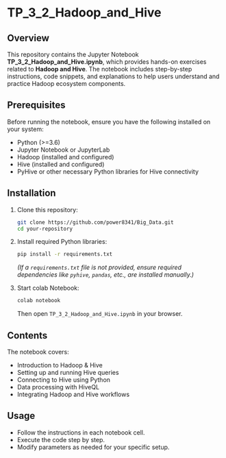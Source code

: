 # TP_3_2_Hadoop_and_Hive

## Overview
This repository contains the Jupyter Notebook **TP_3_2_Hadoop_and_Hive.ipynb**, which provides hands-on exercises related to **Hadoop and Hive**. The notebook includes step-by-step instructions, code snippets, and explanations to help users understand and practice Hadoop ecosystem components.

## Prerequisites
Before running the notebook, ensure you have the following installed on your system:
- Python (>=3.6)
- Jupyter Notebook or JupyterLab
- Hadoop (installed and configured)
- Hive (installed and configured)
- PyHive or other necessary Python libraries for Hive connectivity

## Installation
1. Clone this repository:
   ```sh
   git clone https://github.com/power8341/Big_Data.git
   cd your-repository
   ```
2. Install required Python libraries:
   ```sh
   pip install -r requirements.txt
   ```
   *(If a `requirements.txt` file is not provided, ensure required dependencies like `pyhive`, `pandas`, etc., are installed manually.)*

3. Start colab Notebook:
   ```sh
   colab notebook
   ```
   Then open `TP_3_2_Hadoop_and_Hive.ipynb` in your browser.

## Contents
The notebook covers:
- Introduction to Hadoop & Hive
- Setting up and running Hive queries
- Connecting to Hive using Python
- Data processing with HiveQL
- Integrating Hadoop and Hive workflows

## Usage
- Follow the instructions in each notebook cell.
- Execute the code step by step.
- Modify parameters as needed for your specific setup.

